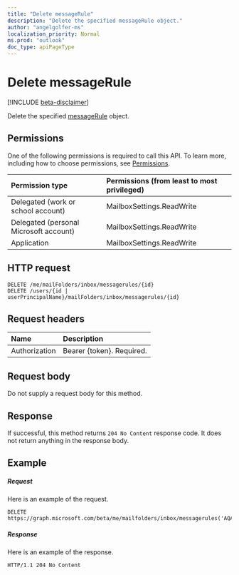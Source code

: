 ```yaml
---
title: "Delete messageRule"
description: "Delete the specified messageRule object."
author: "angelgolfer-ms"
localization_priority: Normal
ms.prod: "outlook"
doc_type: apiPageType
---
```


# Delete messageRule

[!INCLUDE [beta-disclaimer](../../includes/beta-disclaimer.md)]

Delete the specified [messageRule](../resources/messagerule.md) object.

## Permissions
One of the following permissions is required to call this API. To learn more, including how to choose permissions, see [Permissions](/graph/permissions-reference).

|Permission type      | Permissions (from least to most privileged)              |
|:--------------------|:---------------------------------------------------------|
|Delegated (work or school account) | MailboxSettings.ReadWrite    |
|Delegated (personal Microsoft account) | MailboxSettings.ReadWrite    |
|Application | MailboxSettings.ReadWrite |

## HTTP request
<!-- { "blockType": "ignored" } -->
```http
DELETE /me/mailFolders/inbox/messagerules/{id}
DELETE /users/{id | userPrincipalName}/mailFolders/inbox/messagerules/{id}
```
## Request headers
| Name       | Description|
|:---------------|:----------|
| Authorization  | Bearer {token}. Required. |


## Request body
Do not supply a request body for this method.


## Response
If successful, this method returns `204 No Content` response code. It does not return anything in the response body.

## Example
##### Request
Here is an example of the request.
<!-- {
  "blockType": "request",
  "name": "delete_messagerule"
}-->
```http
DELETE https://graph.microsoft.com/beta/me/mailfolders/inbox/messagerules('AQAAAJ5dZp8=')

```
##### Response
Here is an example of the response. 
<!-- {
  "blockType": "response",
  "isEmpty": true
} -->
```http
HTTP/1.1 204 No Content
```

<!-- uuid: 8fcb5dbc-d5aa-4681-8e31-b001d5168d79
2015-10-25 14:57:30 UTC -->
<!--
{
  "type": "#page.annotation",
  "description": "Delete rule",
  "keywords": "",
  "section": "documentation",
  "tocPath": "",
  "suppressions": [
    "Error: /api-reference/beta/api/messagerule-delete.md:\r\n      Exception processing links.\r\n    System.ArgumentException: Link Definition was null. Link text: !INCLUDE [beta-disclaimer](../../includes/beta-disclaimer.md)\r\n      at ApiDoctor.Validation.DocFile.get_LinkDestinations()\r\n      at ApiDoctor.Validation.DocSet.ValidateLinks(Boolean includeWarnings, String[] relativePathForFiles, IssueLogger issues, Boolean requireFilenameCaseMatch, Boolean printOrphanedFiles)"
  ]
}
-->
